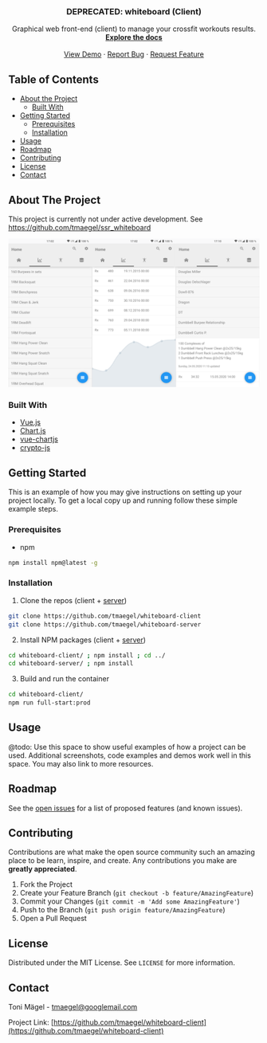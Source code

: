<!-- PROJECT LOGO -->
<br />
<p align="center">
  <h3 align="center">DEPRECATED: whiteboard (Client)</h3>
  <p align="center">
    Graphical web front-end (client) to manage your crossfit workouts results.
    <br />
    <a href="https://github.com/tmaegel/whiteboard-client"><strong>Explore the docs</strong></a>
    <br />
    <br />
    <a href="https://github.com/tmaegel/whiteboard-client">View Demo</a>
    ·
    <a href="https://github.com/tmaegel/whiteboard-client/issues">Report Bug</a>
    ·
    <a href="https://github.com/tmaegel/whiteboard-client/issues">Request Feature</a>
  </p>
</p>

<!-- TABLE OF CONTENTS -->
## Table of Contents

* [About the Project](#about-the-project)
  * [Built With](#built-with)
* [Getting Started](#getting-started)
  * [Prerequisites](#prerequisites)
  * [Installation](#installation)
* [Usage](#usage)
* [Roadmap](#roadmap)
* [Contributing](#contributing)
* [License](#license)
* [Contact](#contact)

<!-- ABOUT THE PROJECT -->
## About The Project

This project is currently not under active development.
See https://github.com/tmaegel/ssr_whiteboard

[![whiteboard-client][product-screenshot]](https://github.com/tmaegel/whiteboard-client)

### Built With

* [Vue.js](https://vuejs.org/)
* [Chart.js](https://www.chartjs.org/)
* [vue-chartjs](https://vue-chartjs.org/)
* [crypto-js](https://github.com/brix/crypto-js)

<!-- GETTING STARTED -->
## Getting Started

This is an example of how you may give instructions on setting up your project locally. To get a local copy up and running follow these simple example steps.

### Prerequisites

* npm
```sh
npm install npm@latest -g
```

### Installation

1. Clone the repos (client + [server](https://github.com/tmaegel/whiteboard-server))
```sh
git clone https://github.com/tmaegel/whiteboard-client
git clone https://github.com/tmaegel/whiteboard-server
```
2. Install NPM packages (client + [server](https://github.com/tmaegel/whiteboard-server))
```sh
cd whiteboard-client/ ; npm install ; cd ../
cd whiteboard-server/ ; npm install
```
3. Build and run the container
```sh
cd whiteboard-client/
npm run full-start:prod
```

<!-- USAGE EXAMPLES -->
## Usage

@todo: Use this space to show useful examples of how a project can be used. Additional screenshots, code examples and demos work well in this space. You may also link to more resources.

<!-- ROADMAP -->
## Roadmap

See the [open issues](https://github.com/tmaegel/whiteboard-client/issues) for a list of proposed features (and known issues).

<!-- CONTRIBUTING -->
## Contributing

Contributions are what make the open source community such an amazing place to be learn, inspire, and create. Any contributions you make are **greatly appreciated**.

1. Fork the Project
2. Create your Feature Branch (`git checkout -b feature/AmazingFeature`)
3. Commit your Changes (`git commit -m 'Add some AmazingFeature'`)
4. Push to the Branch (`git push origin feature/AmazingFeature`)
5. Open a Pull Request

<!-- LICENSE -->
## License

Distributed under the MIT License. See `LICENSE` for more information.

<!-- CONTACT -->
## Contact

Toni Mägel - tmaegel@googlemail.com

Project Link: [https://github.com/tmaegel/whiteboard-client](https://github.com/tmaegel/whiteboard-client)

<!-- MARKDOWN LINKS & IMAGES -->
[product-screenshot]: screenshots-whiteboard-client.png
